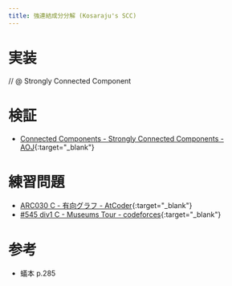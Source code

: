 ```yaml
---
title: 強連結成分分解 (Kosaraju's SCC)
---
```


# 実装

// @ Strongly Connected Component

# 検証

* [Connected Components - Strongly Connected Components - AOJ](http://judge.u-aizu.ac.jp/onlinejudge/review.jsp?rid=3419434#1){:target="_blank"}<!--_-->

# 練習問題

* [ARC030 C - 有向グラフ - AtCoder](https://atcoder.jp/contests/arc030/tasks/arc030_3){:target="_blank"}<!--_-->
* [#545 div1 C - Museums Tour - codeforces](https://codeforces.com/contest/1137/problem/C){:target="_blank"}<!--_-->

# 参考

* 蟻本 p.285

